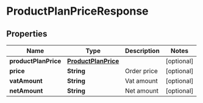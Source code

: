 
# ProductPlanPriceResponse

## Properties
Name | Type | Description | Notes
------------ | ------------- | ------------- | -------------
**productPlanPrice** | [**ProductPlanPrice**](ProductPlanPrice.md) |  |  [optional]
**price** | **String** | Order price |  [optional]
**vatAmount** | **String** | Vat amount |  [optional]
**netAmount** | **String** | Net amount |  [optional]



